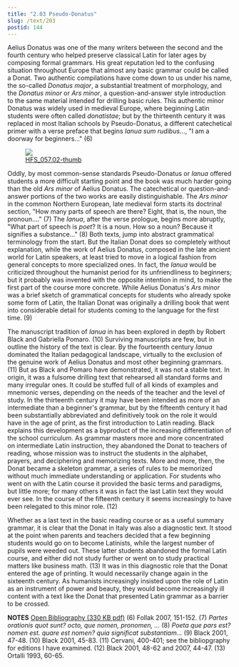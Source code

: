 ```yaml
---
title: "2.03 Pseudo-Donatus"
slug: /text/203
postid: 144
---
```

Aelius Donatus was one of the many writers between the second and the fourth century who helped preserve classical Latin for later ages by composing formal grammars. His great reputation led to the confusing situation throughout Europe that almost any basic grammar could be called a Donat. Two authentic compilations have come down to us under his name, the so-called <em>Donatus major</em>, a substantial treatment of morphology, and the <em>Donatus minor</em> or <em>Ars minor</em>, a question-and-answer style introduction to the same material intended for drilling basic rules. This authentic minor Donatus was widely used in medieval Europe, where beginning Latin students were often called <em>donatistae</em>; but by the thirteenth century it was replaced in most Italian schools by Pseudo-Donatus, a different catechetical primer with a verse preface that begins <em>Ianua sum rudibus</em>..., "I am a doorway for beginners..." (6)

<figure class="mkdn-figure">
    <a href="/images_full/2.00_Chapter_Two/HFS_057.02.jpg" class="mkdn-image-link">
    <img class="mkdn-image" src="/images_full/2.00_Chapter_Two/HFS_057.02.jpg" />
    <figcaption class="mkdn-figcaption">HFS_057.02-thumb</figcaption>
    </a>
</figure>
<p style="text-align: center;"></p>
Oddly, by most common-sense standards Pseudo-Donatus or <em>Ianua</em> offered students a more difficult starting point and the book was much harder going than the old <em>Ars minor</em> of Aelius Donatus. The catechetical or question-and-answer portions of the two works are easily distinguishable. The <em>Ars minor</em> in the common Northern European, late medieval form starts its doctrinal section, "How many parts of speech are there? Eight, that is, the noun, the pronoun...." (7) The <em>Ianua</em>, after the verse prologue, begins more abruptly, "What part of speech is <em>poet</em>? It is a noun. How so a noun? Because it signifies a substance..." (8) Both texts, jump into abstract grammatical terminology from the start. But the Italian Donat does so completely without explanation, while the work of Aelius Donatus, composed in the late ancient world for Latin speakers, at least tried to move in a logical fashion from general concepts to more specialized ones. In fact, the <em>Ianua</em> would be criticized throughout the humanist period for its unfriendliness to beginners; but it probably was invented with the opposite intention in mind, to make the first part of the course more concrete. While Aelius Donatus's <em>Ars minor</em> was a brief sketch of grammatical concepts for students who already spoke some form of Latin, the Italian Donat was originally a drilling book that went into considerable detail for students coming to the language for the first time. (9)

The manuscript tradition of <em>Ianua</em> in has been explored in depth by Robert Black and Gabriella Pomaro. (10) Surviving manuscripts are few, but in outline the history of the text is clear. By the fourteenth century <em>Ianua</em> dominated the Italian pedagogical landscape, virtually to the exclusion of the genuine work of Aelius Donatus and most other beginning grammars. (11) But as Black and Pomaro have demonstrated, it was not a stable text. In origin, it was a fulsome drilling text that rehearsed all standard forms and many irregular ones. It could be stuffed full of all kinds of examples and mnemonic verses, depending on the needs of the teacher and the level of study. In the thirteenth century it may have been intended as more of an intermediate than a beginner's grammar, but by the fifteenth century it had been substantially abbreviated and definitively took on the role it would have in the age of print, as the first introduction to Latin reading. Black explains this development as a byproduct of the increasing differentiation of the school curriculum. As grammar masters more and more concentrated on intermediate Latin instruction, they abandoned the Donat to teachers of reading, whose mission was to instruct the students in the alphabet, prayers, and deciphering and memorizing texts. More and more, then, the Donat became a skeleton grammar, a series of rules to be memorized without much immediate understanding or application. For students who went on with the Latin course it provided the basic terms and paradigms, but little more; for many others it was in fact the last Latin text they would ever see. In the course of the fifteenth century it seems increasingly to have been relegated to this minor role. (12)

Whether as a last text in the basic reading course or as a useful summary grammar, it is clear that the Donat in Italy was also a diagnostic text. It stood at the point when parents and teachers decided that a few beginning students would go on to become Latinists, while the largest number of pupils were weeded out. These latter students abandoned the formal Latin course, and either did not study further or went on to study practical matters like business math. (13) It was in this diagnostic role that the Donat entered the age of printing. It would necessarily change again in the sixteenth century. As humanists increasingly insisted upon the role of Latin as an instrument of power and beauty, they would become increasingly ill content with a text like the Donat that presented Latin grammar as a barrier to be crossed.

<strong>NOTES</strong>
<a href="http://www.humanismforsale.org/bibliography.pdf" target="new">Open Bibliography (330 KB pdf)</a>
(6) Follak 2007, 151-152.
(7) <em>Partes orationis quot sunt? octo, que nomen, pronomen, ...</em>
(8) <em>Poeta que pars est? nomen est. quare est nomen? quia significat substantiam...</em>
(9) Black 2001, 47-48.
(10) Black 2001, 45-83.
(11) Cervani, 400-401; see the bibliopgraphy for editions I have examined.
(12) Black 2001, 48-62 and 2007, 44-47.
(13) Ortalli 1993, 60-65.
